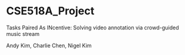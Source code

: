 # CSE518A_Project
Tasks Paired As INcentive: Solving video annotation via crowd-guided music stream

Andy Kim, Charlie Chen, Nigel Kim
